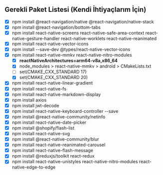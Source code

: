 ## Gerekli Paket Listesi (Kendi İhtiyaçlarım İçin)
- [x] npm install @react-navigation/native @react-navigation/native-stack
- [x] npm install @react-navigation/bottom-tabs
- [x] npm install react-native-screens react-native-safe-area-context react-native-gesture-handler react-native-worklets react-native-reanimated
- [x] npm install react-native-vector-icons
- [x] npm install --save-dev @types/react-native-vector-icons
- [x] npm install react-native-mmkv react-native-nitro-modules
  - [x] **reactNativeArchitectures=arm64-v8a,x86_64**
  - [x] node_modules > react-native-mmkv > android > CMakeLists.txt
  - [ ] set(CMAKE_CXX_STANDARD 17)
  - [x] set(CMAKE_CXX_STANDARD 20) 
- [x] npm install react-native-linear-gradient
- [x] npm install react-native-fs
- [x] npm install react-native-markdown-display
- [x] npm install axios
- [x] npm install jwt-decode
- [x] npm install react-native-keyboard-controller --save
- [x] npm install @react-native-community/netinfo
- [x] npm install react-native-date-picker
- [x] npm install @shopify/flash-list
- [x] npm install react-native-svg
- [x] npm install @react-native-community/blur
- [x] npm install react-native-reanimated-carousel
- [x] npm install react-native-flash-message
- [x] npm install @reduxjs/toolkit react-redux
- [x] npm install react-native-unistyles react-native-nitro-modules react-native-edge-to-edge
